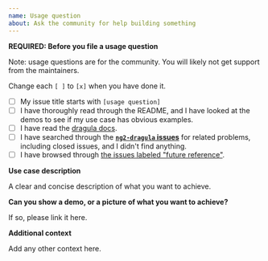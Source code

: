 ```yaml
---
name: Usage question
about: Ask the community for help building something
---
```


<!-- Note: Please fill out the below. If you do not, your issue may be closed without consideration. -->

**REQUIRED: Before you file a usage question**

Note: usage questions are for the community. You will likely not get support from the maintainers.

Change each `[ ]` to `[x]`  when you have done it.

- [ ] My issue title starts with `[usage question]`
- [ ] I have thoroughly read through the README, and I have looked at the demos to see if my use case has obvious examples.
- [ ] I have read the [dragula docs](https://github.com/bevacqua/dragula).
- [ ] I have searched through the **[`ng2-dragula`
issues](https://github.com/valor-software/ng2-dragula)** for related problems, including closed issues, and I didn't find anything.
- [ ] I have browsed through [the issues labeled "future reference"](https://github.com/valor-software/ng2-dragula/issues?utf8=%E2%9C%93&q=is%3Aissue+label%3A%22future+reference%22).

**Use case description**

A clear and concise description of what you want to achieve.

**Can you show a demo, or a picture of what you want to achieve?**

If so, please link it here.

**Additional context**

Add any other context here.

